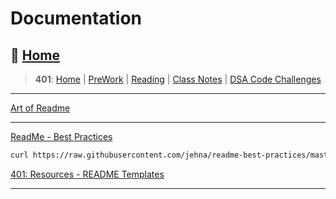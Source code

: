 # Documentation

## 🏡 [**Home**](https://mistidinzy.github.io/ReadingNotes/)

> **401**: [Home](/c401home.md)
|
[PreWork](/401/PreworkRM.md)
|
[Reading](/401/ReadingRM.md)
|
[Class Notes](/401/ClassRM.md)
|
[DSA Code Challenges](https://mistidinzy.github.io/data-structures-and-algorithms/)
>

_____

[Art of Readme](https://github.com/hackergrrl/art-of-readme)

_____

[ReadMe - Best Practices](https://github.com/jehna/readme-best-practices)

``` bash
curl https://raw.githubusercontent.com/jehna/readme-best-practices/master/README-default.md > README.md
```

[401: Resources - README Templates](https://github.com/DeltaVCode/cedar-c-do-401d5/tree/main/resources/README-templates)

_____
